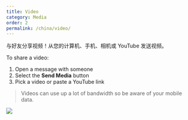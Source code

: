 ```yaml
---
title: Video
category: Media
order: 2
permalink: /china/video/
---
```


与好友分享视频！从您的计算机、手机、相机或 YouTube 发送视频。

To share a video:

1. Open a message with someone
2. Select the **Send Media** button
3. Pick a video or paste a YouTube link

> Videos can use up a lot of bandwidth so be aware of your mobile data.

![](//placehold.it/800x600)
